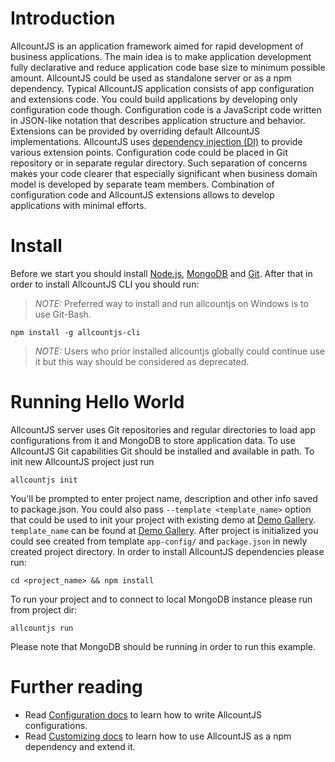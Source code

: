 # Introduction

AllcountJS is an application framework aimed for rapid development of business applications.
The main idea is to make application development fully declarative and reduce application code base size to minimum possible amount.
AllcountJS could be used as standalone server or as a npm dependency.
Typical AllcountJS application consists of app configuration and extensions code.
You could build applications by developing only configuration code though.
Configuration code is a JavaScript code written in JSON-like notation that describes application structure and behavior.
Extensions can be provided by overriding default AllcountJS implementations.
AllcountJS uses [dependency injection (DI)](http://en.wikipedia.org/wiki/Dependency_injection) to provide various extension points.
Configuration code could be placed in Git repository or in separate regular directory.
Such separation of concerns makes your code clearer that especially significant when business domain model is developed by separate team members.
Combination of configuration code and AllcountJS extensions allows to develop applications with minimal efforts.

# Install
Before we start you should install [Node.js](http://nodejs.org/), [MongoDB](http://www.mongodb.org/) and [Git](http://git-scm.com/).
After that in order to install AllcountJS CLI you should run:

> *NOTE:* Preferred way to install and run allcountjs on Windows is to use Git-Bash.

```
npm install -g allcountjs-cli
```

> *NOTE:* Users who prior installed allcountjs globally could continue use it but this way should be considered as deprecated.

# Running Hello World
AllcountJS server uses Git repositories and regular directories to load app configurations from it and MongoDB to store application data.
To use AllcountJS Git capabilities Git should be installed and available in path.
To init new AllcountJS project just run

```
allcountjs init
```

You'll be prompted to enter project name, description and other info saved to package.json.
You could also pass `--template <template_name>` option that could be used to init your project with existing demo at [Demo Gallery](https://allcountjs.com/entity/DemoGallery).
`template_name` can be found at [Demo Gallery](https://allcountjs.com/entity/DemoGallery).
After project is initialized you could see created from template `app-config/` and `package.json` in newly created project directory.
In order to install AllcountJS dependencies please run:

`cd <project_name> && npm install`

To run your project and to connect to local MongoDB instance please run from project dir:

`allcountjs run`

Please note that MongoDB should be running in order to run this example.

# Further reading

- Read [Configuration docs](/docs/apps) to learn how to write AllcountJS configurations.
- Read [Customizing docs](/docs/server) to learn how to use AllcountJS as a npm dependency and extend it.